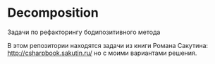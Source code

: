 # Decomposition
Задачи по рефакторингу бодипозитивного метода

В этом репозитории находятся задачи из книги Романа Сакутина: http://csharpbook.sakutin.ru/
но с моими вариантами решения.
